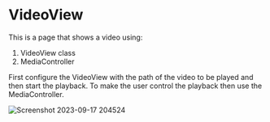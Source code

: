 # VideoView
This is a page that shows a video using:
1) VideoView class
2) MediaController

First configure the VideoView with the path of the video to be played and then start the playback.
To make the user control the playback then use the MediaController.


![Screenshot 2023-09-17 204524](https://github.com/Shrouk-Ashraf/VideoView/assets/68174886/b0d557c0-e552-43ba-ae87-7f9941e4de48)
